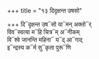 +++
title = "१३ दिदृक्षन्त उषसो"

+++
दि᳓दृक्षन्त उष᳓सो या᳓मन् अक्तो᳓र्  
विव᳓स्वत्या म᳓हि चित्र᳓म् अ᳓नीकम्  
वि᳓श्वे जानन्ति महिना᳓ य᳓द् आ᳓गाद्  
इ᳓न्द्रस्य क᳓र्म सु᳓कृता पुरू᳓णि